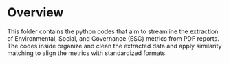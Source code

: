 # Overview
This folder contains the python codes that aim to streamline the extraction of Environmental, Social, and Governance (ESG) metrics from PDF reports. The codes inside organize and clean the extracted data and apply similarity matching to align the metrics with standardized formats. 
